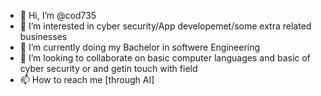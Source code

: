 - 👋 Hi, I’m @cod735
- 👀 I’m interested in cyber security/App developemet/some extra related businesses
- 🌱 I’m currently doing my Bachelor in softwere Engineering
- 💞️ I’m looking to collaborate on basic computer languages and basic of cyber security or and getin touch with field 
- 📫 How to reach me [through AI] 

<!---
cod735/cod735 is a ✨ special ✨ repository because its `README.md` (this file) appears on your GitHub profile.
You can click the Preview link to take a look at your changes.
--->
